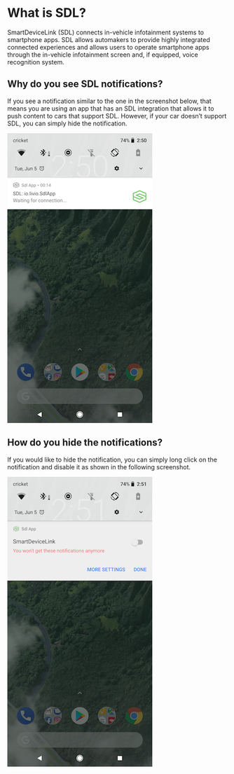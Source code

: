 # What is SDL? 

SmartDeviceLink (SDL) connects in-vehicle infotainment systems to smartphone apps. SDL allows automakers to provide highly integrated connected experiences and allows users to operate smartphone apps through the in-vehicle infotainment screen and, if equipped, voice recognition system.

## Why do you see SDL notifications?

If you see a notification similar to the one in the screenshot below, that means you are using an app that has an SDL integration that allows it to push content to cars that support SDL. However, if your car doesn’t support SDL, you can simply hide the notification.

![SDL Notifications](assets/sdl_notification.png )

## How do you hide the notifications?

If you would like to hide the notification, you can simply long click on the notification and disable it as shown in the following screenshot.

![Hide SDL Notifications](assets/hide_sdl_notification.png )